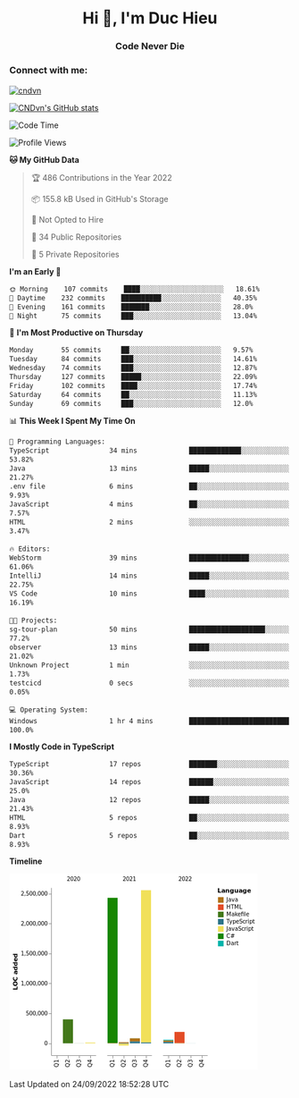 <h1 align="center">Hi 👋, I'm Duc Hieu</h1>
<h3 align="center">Code Never Die</h3>

<h3 align="left">Connect with me:</h3>
<p align="left">
<a href="https://linkedin.com/in/cndvn" target="blank"><img align="center" src="https://img.shields.io/badge/LinkedIn-0077B5?style=for-the-badge&logo=linkedin&logoColor=white" alt="cndvn"/></a>
<!--
<a href="https://fb.com/cnd.duchieu" target="blank"><img align="center" src="https://img.shields.io/badge/Facebook-1877F2?style=for-the-badge&logo=facebook&logoColor=white" alt="cnd.duchieu"/></a>
 -->
</p>

[![CNDvn's GitHub stats](https://github-readme-stats.vercel.app/api?username=cndvn)](https://github.com/anuraghazra/github-readme-stats)

<!--START_SECTION:waka-->
![Code Time](http://img.shields.io/badge/Code%20Time-888%20hrs%2054%20mins-blue)

![Profile Views](http://img.shields.io/badge/Profile%20Views-1-blue)

**🐱 My GitHub Data** 

> 🏆 486 Contributions in the Year 2022
 > 
> 📦 155.8 kB Used in GitHub's Storage 
 > 
> 🚫 Not Opted to Hire
 > 
> 📜 34 Public Repositories 
 > 
> 🔑 5 Private Repositories  
 > 
**I'm an Early 🐤** 

```text
🌞 Morning    107 commits    ████░░░░░░░░░░░░░░░░░░░░░   18.61% 
🌆 Daytime    232 commits    ██████████░░░░░░░░░░░░░░░   40.35% 
🌃 Evening    161 commits    ███████░░░░░░░░░░░░░░░░░░   28.0% 
🌙 Night      75 commits     ███░░░░░░░░░░░░░░░░░░░░░░   13.04%

```
📅 **I'm Most Productive on Thursday** 

```text
Monday       55 commits     ██░░░░░░░░░░░░░░░░░░░░░░░   9.57% 
Tuesday      84 commits     ███░░░░░░░░░░░░░░░░░░░░░░   14.61% 
Wednesday    74 commits     ███░░░░░░░░░░░░░░░░░░░░░░   12.87% 
Thursday     127 commits    █████░░░░░░░░░░░░░░░░░░░░   22.09% 
Friday       102 commits    ████░░░░░░░░░░░░░░░░░░░░░   17.74% 
Saturday     64 commits     ██░░░░░░░░░░░░░░░░░░░░░░░   11.13% 
Sunday       69 commits     ███░░░░░░░░░░░░░░░░░░░░░░   12.0%

```


📊 **This Week I Spent My Time On** 

```text
💬 Programming Languages: 
TypeScript               34 mins             █████████████░░░░░░░░░░░░   53.82% 
Java                     13 mins             █████░░░░░░░░░░░░░░░░░░░░   21.27% 
.env file                6 mins              ██░░░░░░░░░░░░░░░░░░░░░░░   9.93% 
JavaScript               4 mins              ██░░░░░░░░░░░░░░░░░░░░░░░   7.57% 
HTML                     2 mins              ░░░░░░░░░░░░░░░░░░░░░░░░░   3.47%

🔥 Editors: 
WebStorm                 39 mins             ███████████████░░░░░░░░░░   61.06% 
IntelliJ                 14 mins             █████░░░░░░░░░░░░░░░░░░░░   22.75% 
VS Code                  10 mins             ████░░░░░░░░░░░░░░░░░░░░░   16.19%

🐱‍💻 Projects: 
sg-tour-plan             50 mins             ███████████████████░░░░░░   77.2% 
observer                 13 mins             █████░░░░░░░░░░░░░░░░░░░░   21.02% 
Unknown Project          1 min               ░░░░░░░░░░░░░░░░░░░░░░░░░   1.73% 
testcicd                 0 secs              ░░░░░░░░░░░░░░░░░░░░░░░░░   0.05%

💻 Operating System: 
Windows                  1 hr 4 mins         █████████████████████████   100.0%

```

**I Mostly Code in TypeScript** 

```text
TypeScript               17 repos            ███████░░░░░░░░░░░░░░░░░░   30.36% 
JavaScript               14 repos            ██████░░░░░░░░░░░░░░░░░░░   25.0% 
Java                     12 repos            █████░░░░░░░░░░░░░░░░░░░░   21.43% 
HTML                     5 repos             ██░░░░░░░░░░░░░░░░░░░░░░░   8.93% 
Dart                     5 repos             ██░░░░░░░░░░░░░░░░░░░░░░░   8.93%

```


**Timeline**

![Chart not found](https://raw.githubusercontent.com/CNDvn/CNDvn/main/charts/bar_graph.png) 


 Last Updated on 24/09/2022 18:52:28 UTC
<!--END_SECTION:waka-->

